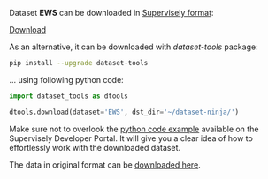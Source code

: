 Dataset **EWS** can be downloaded in [Supervisely format](https://developer.supervisely.com/api-references/supervisely-annotation-json-format):

 [Download](https://assets.supervisely.com/remote/eyJsaW5rIjogImZzOi8vYXNzZXRzLzE0MDZfRVdTL2V3cy1EYXRhc2V0TmluamEudGFyIiwgInNpZyI6ICJZaytlL1VkU1NOckJTbXUvN3VWZmpXVCtEWk1Ua1ZLRmc2bkNyTXAvOUtNPSJ9)

As an alternative, it can be downloaded with *dataset-tools* package:
``` bash
pip install --upgrade dataset-tools
```

... using following python code:
``` python
import dataset_tools as dtools

dtools.download(dataset='EWS', dst_dir='~/dataset-ninja/')
```
Make sure not to overlook the [python code example](https://developer.supervisely.com/getting-started/python-sdk-tutorials/iterate-over-a-local-project) available on the Supervisely Developer Portal. It will give you a clear idea of how to effortlessly work with the downloaded dataset.

The data in original format can be [downloaded here](https://www.research-collection.ethz.ch/bitstream/handle/20.500.11850/512332/EWS-Dataset.zip?sequence=2&isAllowed=y).